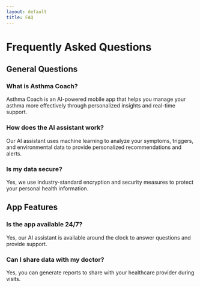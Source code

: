 ```yaml
---
layout: default
title: FAQ
---
```


# Frequently Asked Questions

## General Questions

### What is Asthma Coach?
Asthma Coach is an AI-powered mobile app that helps you manage your asthma more effectively through personalized insights and real-time support.

### How does the AI assistant work?
Our AI assistant uses machine learning to analyze your symptoms, triggers, and environmental data to provide personalized recommendations and alerts.

### Is my data secure?
Yes, we use industry-standard encryption and security measures to protect your personal health information.

## App Features

### Is the app available 24/7?
Yes, our AI assistant is available around the clock to answer questions and provide support.

### Can I share data with my doctor?
Yes, you can generate reports to share with your healthcare provider during visits.
